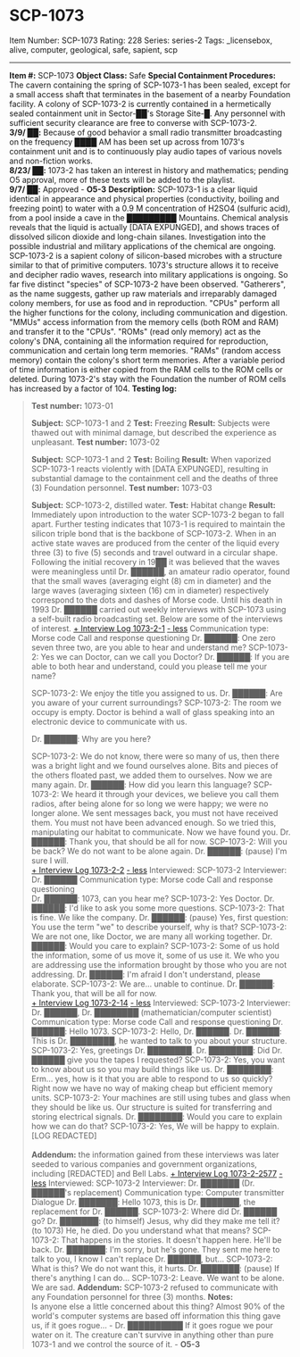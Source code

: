# SCP-1073
Item Number: SCP-1073
Rating: 228
Series: series-2
Tags: _licensebox, alive, computer, geological, safe, sapient, scp

---

**Item #:** SCP-1073
**Object Class:** Safe
**Special Containment Procedures:** The cavern containing the spring of SCP-1073-1 has been sealed, except for a small access shaft that terminates in the basement of a nearby Foundation facility. A colony of SCP-1073-2 is currently contained in a hermetically sealed containment unit in Sector-██'s Storage Site-█. Any personnel with sufficient security clearance are free to converse with SCP-1073-2.  
**3/9/ ██:** Because of good behavior a small radio transmitter broadcasting on the frequency ████ AM has been set up across from 1073's containment unit and is to continuously play audio tapes of various novels and non-fiction works.  
**8/23/ ██:** 1073-2 has taken an interest in history and mathematics; pending O5 approval, more of these texts will be added to the playlist.  
**9/7/ ██:** Approved - **O5-3**
**Description:** SCP-1073-1 is a clear liquid identical in appearance and physical properties (conductivity, boiling and freezing point) to water with a 0.9 M concentration of H2SO4 (sulfuric acid), from a pool inside a cave in the █████████ Mountains. Chemical analysis reveals that the liquid is actually [DATA EXPUNGED], and shows traces of dissolved silicon dioxide and long-chain silanes. Investigation into the possible industrial and military applications of the chemical are ongoing.
SCP-1073-2 is a sapient colony of silicon-based microbes with a structure similar to that of primitive computers. 1073's structure allows it to receive and decipher radio waves, research into military applications is ongoing. So far five distinct "species" of SCP-1073-2 have been observed. "Gatherers", as the name suggests, gather up raw materials and irreparably damaged colony members, for use as food and in reproduction. "CPUs" perform all the higher functions for the colony, including communication and digestion. "MMUs" access information from the memory cells (both ROM and RAM) and transfer it to the "CPUs". "ROMs" (read only memory) act as the colony's DNA, containing all the information required for reproduction, communication and certain long term memories. "RAMs" (random access memory) contain the colony's short term memories. After a variable period of time information is either copied from the RAM cells to the ROM cells or deleted. During 1073-2's stay with the Foundation the number of ROM cells has increased by a factor of 104.
**Testing log:**
> **Test number:** 1073-01  
>    
>  **Subject:** SCP-1073-1 and 2
> **Test:** Freezing
> **Result:** Subjects were thawed out with minimal damage, but described the experience as unpleasant.
> **Test number:** 1073-02  
>    
>  **Subject:** SCP-1073-1 and 2
> **Test:** Boiling
> **Result:** When vaporized SCP-1073-1 reacts violently with [DATA EXPUNGED], resulting in substantial damage to the containment cell and the deaths of three (3) Foundation personnel.
> **Test number:** 1073-03  
>    
>  **Subject:** SCP-1073-2, distilled water.
> **Test:** Habitat change
> **Result:** Immediately upon introduction to the water SCP-1073-2 began to fall apart. Further testing indicates that 1073-1 is required to maintain the silicon triple bond that is the backbone of SCP-1073-2.
When in an active state waves are produced from the center of the liquid every three (3) to five (5) seconds and travel outward in a circular shape. Following the initial recovery in 19██ it was believed that the waves were meaningless until Dr. ██████, an amateur radio operator, found that the small waves (averaging eight (8) cm in diameter) and the large waves (averaging sixteen (16) cm in diameter) respectively correspond to the dots and dashes of Morse code.
Until his death in 1993 Dr. ██████ carried out weekly interviews with SCP-1073 using a self-built radio broadcasting set. Below are some of the interviews of interest.
[\+ Interview Log 1073-2-1](javascript:;)
[\- less](javascript:;)
> Communication type: Morse code
> Call and response questioning
> <Begin Log>
> Dr. ██████: One zero seven three two, are you able to hear and understand me?
> SCP-1073-2: Yes we can Doctor, can we call you Doctor?
> Dr. ██████: If you are able to both hear and understand, could you please tell me your name?  
>    
>  SCP-1073-2: We enjoy the title you assigned to us.
> Dr. ██████: Are you aware of your current surroundings?
> SCP-1073-2: The room we occupy is empty. Doctor is behind a wall of glass speaking into an electronic device to communicate with us.  
>    
>  Dr. ██████: Why are you here?  
>    
>  SCP-1073-2: We do not know, there were so many of us, then there was a bright light and we found ourselves alone. Bits and pieces of the others floated past, we added them to ourselves. Now we are many again.
> Dr. ██████: How did you learn this language?
> SCP-1073-2: We heard it through your devices, we believe you call them radios, after being alone for so long we were happy; we were no longer alone. We sent messages back, you must not have received them. You must not have been advanced enough. So we tried this, manipulating our habitat to communicate. Now we have found you.
> Dr. ██████: Thank you, that should be all for now.
> SCP-1073-2: Will you be back? We do not want to be alone again.
> Dr. ██████: (pause) I'm sure I will.  
>  <End Log>
[\+ Interview Log 1073-2-2](javascript:;)
[\- less](javascript:;)
> Interviewed: SCP-1073-2
> Interviewer: Dr. ██████
> Communication type: Morse code
> Call and response questioning
> <Begin Log>  
>  Dr. ██████: 1073, can you hear me?
> SCP-1073-2: Yes Doctor.
> Dr. ██████: I'd like to ask you some more questions.
> SCP-1073-2: That is fine. We like the company.
> Dr. ██████: (pause) Yes, first question: You use the term "we" to describe yourself, why is that?
> SCP-1073-2: We are not one, like Doctor, we are many all working together.
> Dr. ██████: Would you care to explain?
> SCP-1073-2: Some of us hold the information, some of us move it, some of us use it. We who you are addressing use the information brought by those who you are not addressing.
> Dr. ██████: I'm afraid I don't understand, please elaborate.
> SCP-1073-2: We are… unable to continue.
> Dr. ██████: Thank you, that will be all for now.  
>  <End Log>
[\+ Interview Log 1073-2-14](javascript:;)
[\- less](javascript:;)
> Interviewed: SCP-1073-2
> Interviewer: Dr. ██████, Dr. ████████ (mathematician/computer scientist)
> Communication type: Morse code
> Call and response questioning
> <Begin Log>
> Dr. ██████: Hello 1073.
> SCP-1073-2: Hello, Dr. ██████.
> Dr. ██████: This is Dr. ████████, he wanted to talk to you about your structure.
> SCP-1073-2: Yes, greetings Dr. ████████.
> Dr. ████████: Did Dr. ██████ give you the tapes I requested?
> SCP-1073-2: Yes, you want to know about us so you may build things like us.
> Dr. ████████: Erm… yes, how is it that you are able to respond to us so quickly? Right now we have no way of making cheap but efficient memory units.
> SCP-1073-2: Your machines are still using tubes and glass when they should be like us. Our structure is suited for transferring and storing electrical signals.
> Dr. ████████: Would you care to explain how we can do that?
> SCP-1073-2: Yes, We will be happy to explain.
> [LOG REDACTED]  
>  <End Log>  
>  **Addendum:** the information gained from these interviews was later seeded to various companies and government organizations, including [REDACTED] and Bell Labs.
[\+ Interview Log 1073-2-2577](javascript:;)
[\- less](javascript:;)
> Interviewed: SCP-1073-2
> Interviewer: Dr. ███████ (Dr. ██████'s replacement)
> Communication type: Computer transmitter
> Dialogue
> <Begin Log>
> Dr. ███████: Hello 1073, this is Dr. ███████, the replacement for Dr. ██████.
> SCP-1073-2: Where did Dr. ██████ go?
> Dr. ███████: (to himself) Jesus, why did they make me tell it? (to 1073) He, he died. Do you understand what that means?
> SCP-1073-2: That happens in the stories. It doesn't happen here. He'll be back.
> Dr. ███████: I'm sorry, but he's gone. They sent me here to talk to you, I know I can't replace Dr. ██████, but…
> SCP-1073-2: What is this? We do not want this, it hurts.
> Dr. ███████: (pause) If there's anything I can do…
> SCP-1073-2: Leave. We want to be alone. We are sad.
> <End Log>
**Addendum:** SCP-1073-2 refused to communicate with any Foundation personnel for three (3) months.
**Notes:**  
Is anyone else a little concerned about this thing? Almost 90% of the world's computer systems are based off information this thing gave us, if it goes rogue… - Dr. ██████████
If it goes rogue we pour water on it. The creature can't survive in anything other than pure 1073-1 and we control the source of it. - **O5-3**